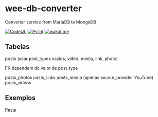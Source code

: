 # wee-db-converter
Converter service from MariaDB to MongoDB

[![CodeQL](https://github.com/guionardo/wee-db-converter/actions/workflows/codeql-analysis.yml/badge.svg)](https://github.com/guionardo/wee-db-converter/actions/workflows/codeql-analysis.yml)
[![Pylint](https://github.com/guionardo/wee-db-converter/actions/workflows/pylint.yml/badge.svg)](https://github.com/guionardo/wee-db-converter/actions/workflows/pylint.yml)
[![wakatime](https://wakatime.com/badge/user/fb959963-d330-46bd-9113-448fe495af90/project/27ef23a4-1758-4d23-9de5-d5c3b81cc45c.svg)](https://wakatime.com/badge/user/fb959963-d330-46bd-9113-448fe495af90/project/27ef23a4-1758-4d23-9de5-d5c3b81cc45c)

## Tabelas

posts (usar post_types vazios, video, media, link, photo)

FK dependem do valor de post_type

posts_photos
posts_links
posts_media (apenas source_provider YouTube)
posts_videos

## Exemplos

[Pasta](docs/samples)